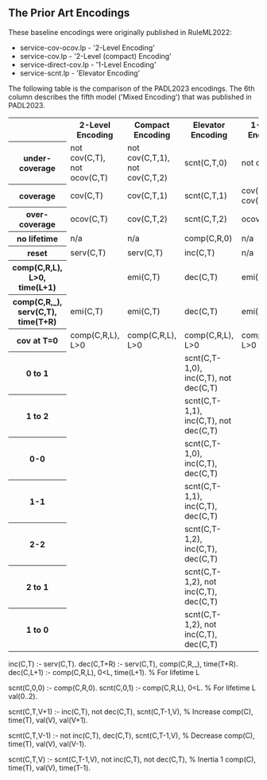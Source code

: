 ## The Prior Art Encodings

These baseline encodings were originally published in RuleML2022:

- service-cov-ocov.lp  -  '2-Level Encoding' 
- service-cov.lp  - '2-Level (compact) Encoding' 
- service-direct-cov.lp - '1-Level Encoding' 
- service-scnt.lp - 'Elevator Encoding' 

The following table is the comparison of the PADL2023 encodings.   The 6th column describes the fifth model ('Mixed Encoding') that was published in PADL2023.

<table>
  <tr>
    <th></th>
    <th>2-Level Encoding</th>
    <th>Compact Encoding</th>
    <th>Elevator Encoding</th>
    <th>1-Level Encoding</th>
    <th>Mixed Encoding</th>
  </tr>
  <tr>
    <th>under-coverage</th>
    <td>not cov(C,T), not ocov(C,T)</td>
    <td>not cov(C,T,1), not cov(C,T,2)</td>
    <td>scnt(C,T,0)</td>
    <td>not cov(C,T)</td>
    <td>not cov(C,T)</td>
  </tr>
  <tr>
    <th>coverage</th>
    <td>cov(C,T)</td>
    <td>cov(C,T,1)</td>
    <td>scnt(C,T,1)</td>
    <td>cov(C,T,S), cov(C,T)</td>
    <td>cov(C,T,S), cov(C,T)</td>
  </tr>
    <tr>
    <th>over-coverage</th>
    <td>ocov(C,T)</td>
    <td>cov(C,T,2)</td>
    <td>scnt(C,T,2)</td>
    <td>ocov(C,T)</td>
    <td>ocov(C,T)</td>
  </tr>
    <tr>
    <th>no lifetime</th>
    <td>n/a</td>
    <td>n/a</td>
    <td>comp(C,R,0)</td>
    <td>n/a</td>
    <td>n/a</td>
  </tr>
    <tr>
    <th>reset</th>
    <td>serv(C,T)</td>
    <td>serv(C,T)</td>
    <td>inc(C,T)</td>
    <td>n/a</td>
    <td>serv(C,T)</td>
  </tr>
    <tr>
    <th>comp(C,R,L), L>0, time(L+1)</th>
    <td></td>
    <td>emi(C,T)</td>
    <td>dec(C,T)</td>
    <td>emi(C,T)</td>
    <td></td>
  </tr>
    <tr>
    <th>comp(C,R,_), serv(C,T), time(T+R)</th>
    <td>emi(C,T)</td>
    <td>emi(C,T)</td>
    <td>dec(C,T)</td>
    <td>emi(C,T)</td>
    <td>emi(C,T)</td>
  </tr>
    <tr>
    <th>cov at T=0</th>
    <td>comp(C,R,L), L>0</td>
    <td>comp(C,R,L), L>0</td>
    <td>comp(C,R,L), L>0</td>
    <td>comp(C,R,L), L>0</td>
    <td>comp(C,R,L), L>0</td>
  </tr>
    <tr>
    <th>0 to 1</th>
    <td></td>
    <td></td>
    <td>scnt(C,T-1,0), inc(C,T), not dec(C,T)</td>
    <td></td>
    <td></td>
  </tr>
    <tr>
    <th>1 to 2</th>
    <td></td>
    <td></td>
    <td>scnt(C,T-1,1), inc(C,T), not dec(C,T)</td>
    <td></td>
    <td></td>
  </tr>
    <tr>
    <th>0-0</th>
    <td></td>
    <td></td>
    <td>scnt(C,T-1,0), inc(C,T), dec(C,T)</td>
    <td></td>
    <td></td>
  </tr>
    <tr>
    <th>1-1</th>
    <td></td>
    <td></td>
    <td>scnt(C,T-1,1), inc(C,T), dec(C,T)</td>
    <td></td>
    <td></td>
  </tr>
    <tr>
    <th>2-2</th>
    <td></td>
    <td></td>
    <td>scnt(C,T-1,2), inc(C,T), dec(C,T)</td>
    <td></td>
    <td></td>
  </tr>
    <tr>
    <th>2 to 1</th>
    <td></td>
    <td></td>
    <td>scnt(C,T-1,2), not inc(C,T), dec(C,T)</td>
    <td></td>
    <td></td>
  </tr>
    <tr>
    <th>1 to 0</th>
    <td></td>
    <td></td>
    <td>scnt(C,T-1,2), not inc(C,T), dec(C,T)</td>
    <td></td>
    <td></td>
  </tr>
</table>

inc(C,T) :- serv(C,T).
dec(C,T+R) :- serv(C,T), comp(C,R,_), time(T+R).
dec(C,L+1) :- comp(C,R,L), 0<L, time(L+1).        % For lifetime L

scnt(C,0,0) :- comp(C,R,0).
scnt(C,0,1) :- comp(C,R,L), 0<L.                  % For lifetime L
val(0..2).

scnt(C,T,V+1) :- inc(C,T), not dec(C,T), scnt(C,T-1,V),    % Increase
                 comp(C), time(T), val(V), val(V+1).

scnt(C,T,V-1) :- not inc(C,T), dec(C,T), scnt(C,T-1,V),    % Decrease
                 comp(C), time(T), val(V), val(V-1).

scnt(C,T,V) :- scnt(C,T-1,V), not inc(C,T), not dec(C,T),  % Inertia 1
               comp(C), time(T), val(V), time(T-1).
